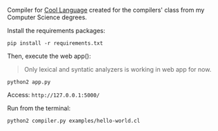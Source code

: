 Compiler for [Cool Language](http://theory.stanford.edu/~aiken/software/cool/cool.html) created for the compilers' class from my Computer Science degrees.


Install the requirements packages:

`pip install -r requirements.txt`

Then, execute the web app():

> Only lexical and syntatic analyzers is working in web app for now.

`python2 app.py`

Access:
`http://127.0.0.1:5000/`

Run from the terminal:

`python2 compiler.py examples/hello-world.cl`